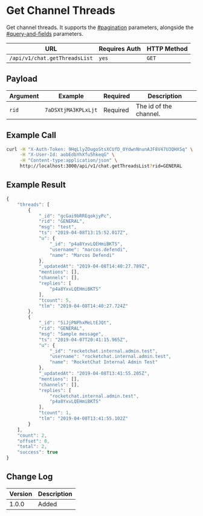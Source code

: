 # Get Channel Threads

Get channel threads. It supports the [#pagination](../../../#pagination "mention") parameters, alongside the  [#query-and-fields](../../../#query-and-fields "mention") parameters.

| URL                           | Requires Auth | HTTP Method |
| ----------------------------- | ------------- | ----------- |
| `/api/v1/chat.getThreadsList` | `yes`         | `GET`       |

## Payload

| Argument | Example             | Required | Description            |
| -------- | ------------------- | -------- | ---------------------- |
| `rid`    | `7aDSXtjMA3KPLxLjt` | Required | The id of the channel. |

## Example Call

```bash
curl -H "X-Auth-Token: 9HqLlyZOugoStsXCUfD_0YdwnNnunAJF8V47U3QHXSq" \
     -H "X-User-Id: aobEdbYhXfu5hkeqG" \
     -H "Content-type:application/json" \
     http://localhost:3000/api/v1/chat.getThreadsList?rid=GENERAL
```

## Example Result

```javascript
{
    "threads": [
        {
            "_id": "gcGai9bRREqokjyPc",
            "rid": "GENERAL",
            "msg": "test",
            "ts": "2019-04-08T13:15:52.017Z",
            "u": {
                "_id": "p4a8YxvLQEHmiBKTS",
                "username": "marcos.defendi",
                "name": "Marcos Defendi"
            },
            "_updatedAt": "2019-04-08T14:40:27.789Z",
            "mentions": [],
            "channels": [],
            "replies": [
                "p4a8YxvLQEHmiBKTS"
            ],
            "tcount": 5,
            "tlm": "2019-04-08T14:40:27.724Z"
        },
        {
            "_id": "5iJjPNPhxMeLtEJQt",
            "rid": "GENERAL",
            "msg": "Sample message",
            "ts": "2019-04-07T20:41:15.965Z",
            "u": {
                "_id": "rocketchat.internal.admin.test",
                "username": "rocketchat.internal.admin.test",
                "name": "RocketChat Internal Admin Test"
            },
            "_updatedAt": "2019-04-08T13:41:55.205Z",
            "mentions": [],
            "channels": [],
            "replies": [
                "rocketchat.internal.admin.test",
                "p4a8YxvLQEHmiBKTS"
            ],
            "tcount": 1,
            "tlm": "2019-04-08T13:41:55.102Z"
        }
    ],
    "count": 2,
    "offset": 0,
    "total": 2,
    "success": true
}
```

## Change Log

| Version | Description |
| ------- | ----------- |
| 1.0.0   | Added       |
